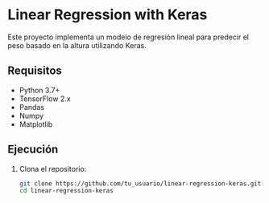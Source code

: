 # Linear Regression with Keras

Este proyecto implementa un modelo de regresión lineal para predecir el peso basado en la altura utilizando Keras.

## Requisitos

- Python 3.7+
- TensorFlow 2.x
- Pandas
- Numpy
- Matplotlib

## Ejecución

1. Clona el repositorio:
   ```bash
   git clone https://github.com/tu_usuario/linear-regression-keras.git
   cd linear-regression-keras
